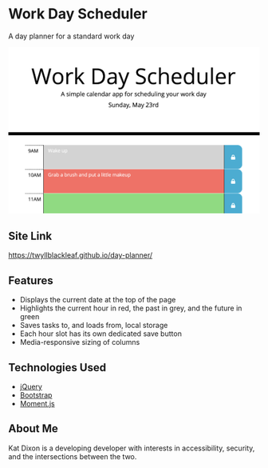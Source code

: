# Work Day Scheduler
A day planner for a standard work day

![A screenshot of the program showing the current time as 10 a.m.](screenshot.png)

## Site Link

<https://twyllblackleaf.github.io/day-planner/>

## Features

- Displays the current date at the top of the page
- Highlights the current hour in red, the past in grey, and the future in green
- Saves tasks to, and loads from, local storage
- Each hour slot has its own dedicated save button
- Media-responsive sizing of columns

## Technologies Used

- [jQuery](https://jquery.com/)
- [Bootstrap](https://getbootstrap.com/)
- [Moment.js](https://momentjs.com/)

## About Me

Kat Dixon is a developing developer with interests in accessibility, security, and the intersections between the two.